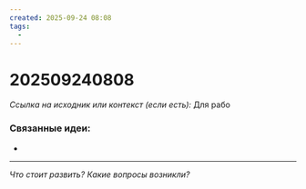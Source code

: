 ```yaml
---
created: 2025-09-24 08:08
tags:
  - 
---
```

# 202509240808

*Ссылка на исходник или контекст (если есть):* 
Для рабо
### Связанные идеи:
*   
---

*Что стоит развить? Какие вопросы возникли?*